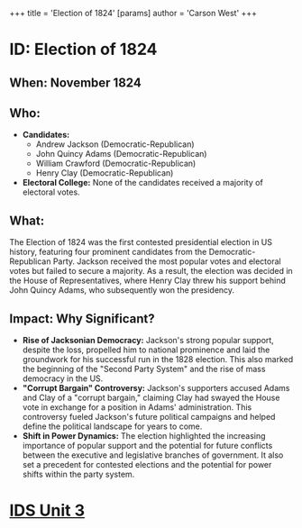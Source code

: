 +++
 title = 'Election of 1824'
[params]
	author = 'Carson West'
+++
# ID: Election of 1824

## When: November 1824

## Who:
* **Candidates:**
    * Andrew Jackson (Democratic-Republican)
    * John Quincy Adams (Democratic-Republican)
    * William Crawford (Democratic-Republican)
    * Henry Clay (Democratic-Republican)
* **Electoral College:** None of the candidates received a majority of electoral votes.

## What: 
The Election of 1824 was the first contested presidential election in US history, featuring four prominent candidates from the Democratic-Republican Party. Jackson received the most popular votes and electoral votes but failed to secure a majority. As a result, the election was decided in the House of Representatives, where Henry Clay threw his support behind John Quincy Adams, who subsequently won the presidency.

## Impact: Why Significant?

* **Rise of Jacksonian Democracy:** Jackson's strong popular support, despite the loss, propelled him to national prominence and laid the groundwork for his successful run in the 1828 election. This also marked the beginning of the "Second Party System" and the rise of mass democracy in the US.
* **"Corrupt Bargain" Controversy:** Jackson's supporters accused Adams and Clay of a "corrupt bargain," claiming Clay had swayed the House vote in exchange for a position in Adams' administration. This controversy fueled Jackson's future political campaigns and helped define the political landscape for years to come.
* **Shift in Power Dynamics:** The election highlighted the increasing importance of popular support and the potential for future conflicts between the executive and legislative branches of government. It also set a precedent for contested elections and the potential for power shifts within the party system. 

# [IDS Unit 3](./../ids-unit-3/)